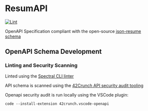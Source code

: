 # ResumAPI

[![Lint](https://github.com/slatei/ResumAPI/actions/workflows/lint.yaml/badge.svg)](https://github.com/slatei/ResumAPI/actions/workflows/lint.yaml)

OpenAPI Specification compliant with the open-source [json-resume schema](https://jsonresume.org/schema/)

## OpenAPI Schema Development

### Linting and Security Scanning

Linted using the [Spectral CLI linter](https://www.npmjs.com/package/@stoplight/spectral-cli)

API schema is scanned using the [42Crunch API security audit tooling](https://docs.42crunch.com/latest/content/concepts/api_contract_security_audit.htm)

Openapi security audit is run locally using the VSCode plugin:

```shell
code --install-extension 42crunch.vscode-openapi
```
